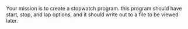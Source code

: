 <div class="md"><p>Your mission is to create a stopwatch program. this program should have start, stop, and lap options, and it should write out to a file to be viewed later.</p>
</div>
